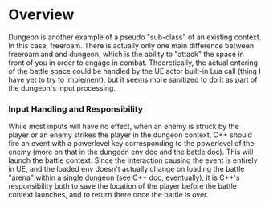 # Overview
Dungeon is another example of a pseudo "sub-class" of an existing context. In this case, freeroam. There is actually only one main difference between freeroam and and dungeon, which is the ability to "attack" the space in front of you in order to engage in combat. Theoretically, the actual entering of the battle space could be handled by the UE actor built-in Lua call (thing I have yet to try to implement), but it seems more sanitized to do it as part of the dungeon's input processing.

### Input Handling and Responsibility
While most inputs will have no effect, when an enemy is struck by the player or an enemy strikes the player in the dungeon context, C++ should fire an event with a powerlevel key corresponding to the powerlevel of the enemy (more on that in the dungeon env doc and the battle doc). This will launch the battle context. Since the interaction causing the event is entirely in UE, and the loaded env doesn't actually change on loading the battle "arena" within a single dungeon (see C++ doc, eventually), it is C++'s responsibility both to save the location of the player before the battle context launches, and to return there once the battle is over.